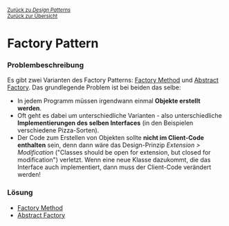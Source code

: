 [<small>Zurück zu *Design Patterns*</small>](../)  
[<small>Zurück zur Übersicht</small>](../../README.md)

# Factory Pattern

### Problembeschreibung

Es gibt zwei Varianten des Factory Patterns: [Factory Method](factory-method) und [Abstract Factory](abstract-factory). Das grundlegende Problem ist bei beiden das selbe:

- In jedem Programm müssen irgendwann einmal **Objekte erstellt werden**.
- Oft geht es dabei um unterschiedliche Varianten - also unterschiedliche **Implementierungen des selben Interfaces** (in den Beispielen verschiedene Pizza-Sorten).
- Der Code zum Erstellen von Objekten sollte **nicht im Client-Code enthalten** sein, denn dann wäre das Design-Prinzip *Extension > Modification* ("Classes should be open for extension, but closed for modification") verletzt. Wenn eine neue Klasse dazukommt, die das Interface auch implementiert, dann muss der Client-Code verändert werden!



### Lösung

- [Factory Method](factory-method)
- [Abstract Factory](abstract-factory/README.md)